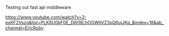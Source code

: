 Testing out fast api middleware

https://www.youtube.com/watch?v=2-exKF2Vszg&list=PLK8U0kF0E_D6l19LhOGWhVZ3sQ6ujJKq_&index=18&ab_channel=EricRoby
